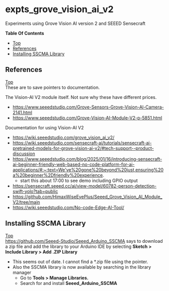# expts_grove_vision_ai_v2
Experiments using Grove Vision AI version 2 and SEEED Sensecraft

**Table Of Contents**
* [Top](#expts_grove_vision_ai_v2 "Top")
* [References](#references "References")
* [Installing SSCMA Library](#installing-sscma-library "Installing SSCMA Library")

## References
[Top](#expts_grove_vision_ai_v2 "Top")<br>
These are to save pointers to documentation.

The Vision-AI V2 module itself. Not sure why these have different prices.
- https://www.seeedstudio.com/Grove-Sensors-Grove-Vision-Al-Camera-2141.html
- https://www.seeedstudio.com/Grove-Vision-AI-Module-V2-p-5851.html

Documentation for using Vision-AI V2
- https://wiki.seeedstudio.com/grove_vision_ai_v2/
- https://wiki.seeedstudio.com/sensecraft-ai/tutorials/sensecraft-ai-pretrained-models-for-grove-vision-ai-v2/#tech-support--product-discussion
- https://www.seeedstudio.com/blog/2025/01/16/introducing-sensecraft-ai-beginner-friendly-web-based-no-code-platform-for-ai-applications/#:~:text=We've%20gone%20beyond%20just,ensuring%20a%20beginner%2Dfriendly%20experience.
  - start this about 17:00 to see demo including GPIO output
- https://sensecraft.seeed.cc/ai/view-model/60782-person-detection-swift-yolo?tab=public
- https://github.com/HimaxWiseEyePlus/Seeed_Grove_Vision_AI_Module_V2/tree/main
- https://wiki.seeedstudio.com/No-code-Edge-AI-Tool/

## Installing SSCMA Library
[Top](#expts_grove_vision_ai_v2 "Top")<br>
https://github.com/Seeed-Studio/Seeed_Arduino_SSCMA says to download a zip file and add the library to your Arduino IDE by selecting **Sketch > Include Library > Add .ZIP Library**
- This seems out of date. I cannot find a *.zip file using the pointer.
- Also the SSCMA library is now available by searching in the library manager
  - Go to **Tools > Manage Libraries.**
  - Search for and install **Seeed_Arduino_SSCMA**
